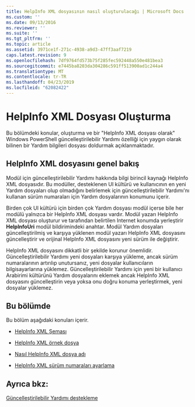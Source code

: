 ```yaml
---
title: HelpInfo XML dosyasının nasıl oluşturulacağı | Microsoft Docs
ms.custom: ''
ms.date: 09/13/2016
ms.reviewer: ''
ms.suite: ''
ms.tgt_pltfrm: ''
ms.topic: article
ms.assetid: 3971ce1f-271c-4938-a9d3-47ff3aaf7219
caps.latest.revision: 9
ms.openlocfilehash: 7df9764fd573b75f285fec592448a550e481bea3
ms.sourcegitcommit: e7445ba8203da304286c591ff513900ad1c244a4
ms.translationtype: MT
ms.contentlocale: tr-TR
ms.lasthandoff: 04/23/2019
ms.locfileid: "62082422"
---
```

# <a name="how-to-create-a-helpinfo-xml-file"></a>HelpInfo XML Dosyası Oluşturma

Bu bölümdeki konular, oluşturma ve bir "HelpInfo XML dosyası olarak" Windows PowerShell güncelleştirilebilir Yardımı özelliği için yaygın olarak bilinen bir Yardım bilgileri dosyası doldurmak açıklanmaktadır.

## <a name="helpinfo-xml-file-overview"></a>HelpInfo XML dosyasını genel bakış

Modül için güncelleştirilebilir Yardımı hakkında bilgi birincil kaynağı HelpInfo XML dosyasıdır. Bu modüller, desteklenen UI kültürü ve kullanıcının en yeni Yardım dosyaları olup olmadığını belirlemek için güncelleştirilebilir Yardımı'nı kullanan sürüm numaraları için Yardım dosyalarının konumunu içerir.

Birden çok UI kültürü için birden çok Yardım dosyası modül içerse bile her modülü yalnızca bir HelpInfo XML dosyası vardır. Modül yazarı HelpInfo XML dosyası oluşturur ve tarafından belirtilen Internet konumda yerleştirir **HelpInfoUri** modül bildirimindeki anahtar. Modül Yardım dosyaları güncelleştirilmiş ve karşıya yüklenen modül yazarı HelpInfo XML dosyasını güncelleştirir ve orijinal HelpInfo XML dosyasını yeni sürüm ile değiştirir.

HelpInfo XML dosyasını dikkatli bir şekilde korunur önemlidir. Güncelleştirilebilir Yardımı yeni dosyaları karşıya yükleme, ancak sürüm numaralarının artırılıp unutursanız, yeni dosyalar kullanıcıların bilgisayarlarına yüklemez. Güncelleştirilebilir Yardımı için yeni bir kullanıcı Arabirimi kültürünü Yardım dosyalarını eklemek ancak HelpInfo XML dosyasını güncelleştirin veya yoksa onu doğru konuma yerleştirmek, yeni dosyalar yüklemez.

## <a name="in-this-section"></a>Bu bölümde

Bu bölüm aşağıdaki konuları içerir.

- [HelpInfo XML Şeması](./helpinfo-xml-schema.md)

- [HelpInfo XML örnek dosya](./helpinfo-xml-sample-file.md)

- [Nasıl HelpInfo XML dosya adı](./how-to-name-a-helpinfo-xml-file.md)

- [HelpInfo XML sürüm numaraları ayarlama](./how-to-set-helpinfo-xml-version-numbers.md)

## <a name="see-also"></a>Ayrıca bkz:

[Güncelleştirilebilir Yardımı destekleme](./supporting-updatable-help.md)